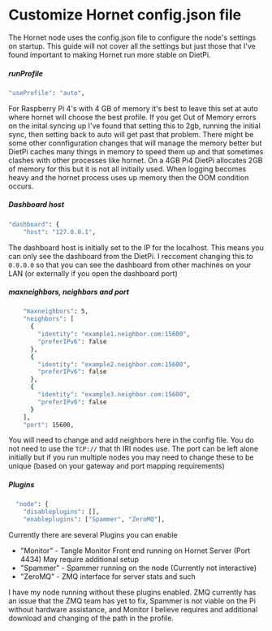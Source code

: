 # Customize Hornet config.json file
The Hornet node uses the config.json file to configure the node's settings on startup. This guide will not cover all the settings but just those that I've found important to making Hornet run more stable on DietPi.

##### runProfile
```bash
"useProfile": "auto",
```
For Raspberry Pi 4's with 4 GB of memory it's best to leave this set at auto where hornet will choose the best profile. If you get Out of Memory errors on the inital syncing up I've found that setting this to 2gb, running the initial sync, then setting back to auto will get past that problem. There might be some other connfiguration changes that will manage the memory better but DietPi caches many things in memory to speed them up and that sometimes clashes with other processes like hornet. On a 4GB Pi4 DietPi allocates 2GB of memory for this but it is not all initially used. When logging becomes heavy and the hornet process uses up memory then the OOM condition occurs.

##### Dashboard host
````bash
"dashboard": {
    "host": "127.0.0.1",
````
The dashboard host is initially set to the IP for the localhost. This means you can only see the dashboard from the DietPi. I reccoment changing this to `0.0.0.0` so that you can see the dashboard from other machines on your LAN (or externally if you open the dashboard port)

##### maxneighbors, neighbors and port
```bash
    "maxneighbors": 5,
    "neighbors": [
      {
        "identity": "example1.neighbor.com:15600",
        "preferIPv6": false
      },
      {
        "identity": "example2.neighbor.com:15600",
        "preferIPv6": false
      },
      {
        "identity": "example3.neighbor.com:15600",
        "preferIPv6": false
      }
    ],
    "port": 15600,
```
You will need to change and add neighbors here in the config file. You do not need to use the `TCP://` that th IRI nodes use. The port can be left alone initially but if you run multiple nodes you may need to change these to be unique (based on your gateway and port mapping requirements)

##### Plugins
```bash
  "node": {
    "disableplugins": [],
    "enableplugins": ["Spammer", "ZeroMQ"],
```
Currently there are several Plugins you can enable 
* "Monitor" - Tangle Monitor Front end running on Hornet Server (Port 4434) May require additional setup
* "Spammer" - Spammer running on the node (Currently not interactive)
* "ZeroMQ" - ZMQ interface for server stats and such

I have my node running without these plugins enabled. ZMQ currently has an issue that the ZMQ team has yet to fix, Spammer is not viable on the Pi without hardware assistance, and Monitor I believe requires and additional download and changing of the path in the profile.
